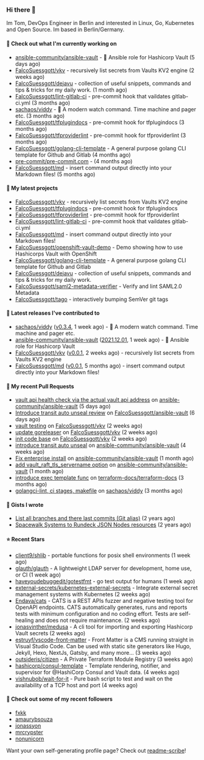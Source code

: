 ### Hi there 👋

Im Tom, DevOps Engineer in Berlin and interested in Linux, Go, Kubernetes and Open Source.
Im based in Berlin/Germany.

#### 👷 Check out what I'm currently working on

- [ansible-community/ansible-vault](https://github.com/ansible-community/ansible-vault) - :key: Ansible role for Hashicorp Vault (5 days ago)
- [FalcoSuessgott/vkv](https://github.com/FalcoSuessgott/vkv) - recursively list secrets from Vaults KV2 engine (2 weeks ago)
- [FalcoSuessgott/dejavu](https://github.com/FalcoSuessgott/dejavu) - collection of useful snippets, commands and tips &amp; tricks for my daily work. (1 month ago)
- [FalcoSuessgott/lint-gitlab-ci](https://github.com/FalcoSuessgott/lint-gitlab-ci) - pre-commit hook that vaildates gitlab-ci.yml (3 months ago)
- [sachaos/viddy](https://github.com/sachaos/viddy) - 👀 A modern watch command. Time machine and pager etc. (3 months ago)
- [FalcoSuessgott/tfplugindocs](https://github.com/FalcoSuessgott/tfplugindocs) - pre-commit hook for tfplugindocs (3 months ago)
- [FalcoSuessgott/tfproviderlint](https://github.com/FalcoSuessgott/tfproviderlint) - pre-commit hook for tfproviderlint (3 months ago)
- [FalcoSuessgott/golang-cli-template](https://github.com/FalcoSuessgott/golang-cli-template) - A general purpose golang CLI  template for Github and Gitlab (4 months ago)
- [pre-commit/pre-commit.com](https://github.com/pre-commit/pre-commit.com) -  (4 months ago)
- [FalcoSuessgott/md](https://github.com/FalcoSuessgott/md) - insert command output directly into your Markdown files! (5 months ago)

#### 🌱 My latest projects

- [FalcoSuessgott/vkv](https://github.com/FalcoSuessgott/vkv) - recursively list secrets from Vaults KV2 engine
- [FalcoSuessgott/tfplugindocs](https://github.com/FalcoSuessgott/tfplugindocs) - pre-commit hook for tfplugindocs
- [FalcoSuessgott/tfproviderlint](https://github.com/FalcoSuessgott/tfproviderlint) - pre-commit hook for tfproviderlint
- [FalcoSuessgott/lint-gitlab-ci](https://github.com/FalcoSuessgott/lint-gitlab-ci) - pre-commit hook that vaildates gitlab-ci.yml
- [FalcoSuessgott/md](https://github.com/FalcoSuessgott/md) - insert command output directly into your Markdown files!
- [FalcoSuessgott/openshift-vault-demo](https://github.com/FalcoSuessgott/openshift-vault-demo) - Demo showing how to use Hashicorps Vault with OpenShift
- [FalcoSuessgott/golang-cli-template](https://github.com/FalcoSuessgott/golang-cli-template) - A general purpose golang CLI  template for Github and Gitlab
- [FalcoSuessgott/dejavu](https://github.com/FalcoSuessgott/dejavu) - collection of useful snippets, commands and tips &amp; tricks for my daily work.
- [FalcoSuessgott/saml2-metadata-verifier](https://github.com/FalcoSuessgott/saml2-metadata-verifier) - Verify and lint SAML2.0 Metadata 
- [FalcoSuessgott/tago](https://github.com/FalcoSuessgott/tago) - interactively bumping SemVer git tags

#### 🔭 Latest releases I've contributed to

- [sachaos/viddy](https://github.com/sachaos/viddy) ([v0.3.4](https://github.com/sachaos/viddy/releases/tag/v0.3.4), 1 week ago) - 👀 A modern watch command. Time machine and pager etc.
- [ansible-community/ansible-vault](https://github.com/ansible-community/ansible-vault) ([2021.12.01](https://github.com/ansible-community/ansible-vault/releases/tag/2021.12.01), 1 week ago) - :key: Ansible role for Hashicorp Vault
- [FalcoSuessgott/vkv](https://github.com/FalcoSuessgott/vkv) ([v0.0.1](https://github.com/FalcoSuessgott/vkv/releases/tag/v0.0.1), 2 weeks ago) - recursively list secrets from Vaults KV2 engine
- [FalcoSuessgott/md](https://github.com/FalcoSuessgott/md) ([v0.0.1](https://github.com/FalcoSuessgott/md/releases/tag/v0.0.1), 5 months ago) - insert command output directly into your Markdown files!

#### 🔨 My recent Pull Requests

- [vault api health check via the actual vault api address](https://github.com/ansible-community/ansible-vault/pull/267) on [ansible-community/ansible-vault](https://github.com/ansible-community/ansible-vault) (5 days ago)
- [Introduce transit auto unseal review](https://github.com/FalcoSuessgott/ansible-vault/pull/1) on [FalcoSuessgott/ansible-vault](https://github.com/FalcoSuessgott/ansible-vault) (6 days ago)
- [vault testing](https://github.com/FalcoSuessgott/vkv/pull/3) on [FalcoSuessgott/vkv](https://github.com/FalcoSuessgott/vkv) (2 weeks ago)
- [update goreleaser](https://github.com/FalcoSuessgott/vkv/pull/2) on [FalcoSuessgott/vkv](https://github.com/FalcoSuessgott/vkv) (2 weeks ago)
- [init code base](https://github.com/FalcoSuessgott/vkv/pull/1) on [FalcoSuessgott/vkv](https://github.com/FalcoSuessgott/vkv) (2 weeks ago)
- [introduce transit auto unseal](https://github.com/ansible-community/ansible-vault/pull/258) on [ansible-community/ansible-vault](https://github.com/ansible-community/ansible-vault) (4 weeks ago)
- [Fix enterprise install](https://github.com/ansible-community/ansible-vault/pull/257) on [ansible-community/ansible-vault](https://github.com/ansible-community/ansible-vault) (1 month ago)
- [add vault_raft_tls_servername option](https://github.com/ansible-community/ansible-vault/pull/255) on [ansible-community/ansible-vault](https://github.com/ansible-community/ansible-vault) (1 month ago)
- [introduce exec template func](https://github.com/terraform-docs/terraform-docs/pull/554) on [terraform-docs/terraform-docs](https://github.com/terraform-docs/terraform-docs) (3 months ago)
- [golangci-lint, ci stages, makefile](https://github.com/sachaos/viddy/pull/13) on [sachaos/viddy](https://github.com/sachaos/viddy) (3 months ago)

#### 📓 Gists I wrote

- [List all branches and there last commits (Git alias)](https://gist.github.com/71f19bad6289358e22fcf92aff0f2eda) (2 years ago)
- [Spacewalk Systems to Rundeck JSON Nodes resources](https://gist.github.com/ebd0f0518a82a781911018fcfb38b343) (2 years ago)

#### ⭐ Recent Stars

- [client9/shlib](https://github.com/client9/shlib) - portable functions for posix shell environments (1 week ago)
- [glauth/glauth](https://github.com/glauth/glauth) - A lightweight LDAP server for development, home use, or CI (1 week ago)
- [haveyoudebuggedit/gotestfmt](https://github.com/haveyoudebuggedit/gotestfmt) - go test output for humans (1 week ago)
- [external-secrets/kubernetes-external-secrets](https://github.com/external-secrets/kubernetes-external-secrets) - Integrate external secret management systems with Kubernetes (2 weeks ago)
- [Endava/cats](https://github.com/Endava/cats) - CATS is a REST APIs fuzzer and negative testing tool for OpenAPI endpoints. CATS automatically  generates, runs and reports tests with minimum configuration and no coding effort. Tests are self-healing and does not require maintenance. (2 weeks ago)
- [jonasvinther/medusa](https://github.com/jonasvinther/medusa) - A cli tool for importing and exporting Hashicorp Vault secrets (2 weeks ago)
- [estruyf/vscode-front-matter](https://github.com/estruyf/vscode-front-matter) - Front Matter is a CMS running straight in Visual Studio Code. Can be used with static site generators like Hugo, Jekyll, Hexo, NextJs, Gatsby, and many more... (3 weeks ago)
- [outsideris/citizen](https://github.com/outsideris/citizen) - A Private Terraform Module Registry (3 weeks ago)
- [hashicorp/consul-template](https://github.com/hashicorp/consul-template) - Template rendering, notifier, and supervisor for @HashiCorp Consul and Vault data. (4 weeks ago)
- [vishnubob/wait-for-it](https://github.com/vishnubob/wait-for-it) - Pure bash script to test and wait on the availability of a TCP host and port (4 weeks ago)

#### 👯 Check out some of my recent followers

- [fxkk](https://github.com/fxkk)
- [amaurybsouza](https://github.com/amaurybsouza)
- [jonassyon](https://github.com/jonassyon)
- [mrcrypster](https://github.com/mrcrypster)
- [nonunicorn](https://github.com/nonunicorn)

Want your own self-generating profile page? Check out [readme-scribe](https://github.com/muesli/readme-scribe)!